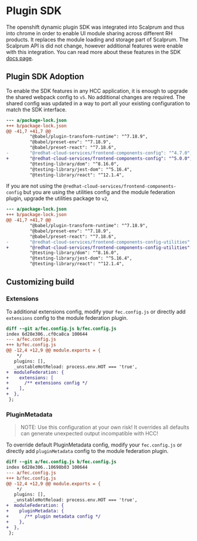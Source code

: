# Plugin SDK

The openshift dynamic plugin SDK was integrated into Scalprum and thus into chrome in order to enable UI module sharing across different RH products. It replaces the module loading and storage part of Scalprum. The Scalprum API is did not change, however additional features were enable with this integration. You can read more about these features in the SDK [docs page](https://github.com/openshift/dynamic-plugin-sdk).

## Plugin SDK Adoption

To enable the SDK features in any HCC application, it is enough to upgrade the shared webpack config to `v5`. No additional changes are required. The shared config was updated in a way to port all your existing configuration to match the SDK interface. 

```diff
--- a/package-lock.json
+++ b/package-lock.json
@@ -41,7 +41,7 @@
         "@babel/plugin-transform-runtime": "^7.18.9",
         "@babel/preset-env": "^7.18.9",
         "@babel/preset-react": "^7.18.6",
-        "@redhat-cloud-services/frontend-components-config": "^4.7.0",
+        "@redhat-cloud-services/frontend-components-config": "^5.0.0",
         "@testing-library/dom": "^8.16.0",
         "@testing-library/jest-dom": "^5.16.4",
         "@testing-library/react": "^12.1.4",
``` 

If you are not using the `@redhat-cloud-services/frontend-components-config` but you are using the utilities config and the module federation plugin, upgrade the utilities package to `v2`,

```diff
--- a/package-lock.json
+++ b/package-lock.json
@@ -41,7 +41,7 @@
         "@babel/plugin-transform-runtime": "^7.18.9",
         "@babel/preset-env": "^7.18.9",
         "@babel/preset-react": "^7.18.6",
-        "@redhat-cloud-services/frontend-components-config-utilities": "^1.5.0",
+        "@redhat-cloud-services/frontend-components-config-utilities": "^2.0.0",
         "@testing-library/dom": "^8.16.0",
         "@testing-library/jest-dom": "^5.16.4",
         "@testing-library/react": "^12.1.4",
``` 

## Customizing build

### Extensions

To additional extensions config, modify your `fec.config.js` or directly add `extensions` config to the module federation plugin.

```diff
diff --git a/fec.config.js b/fec.config.js
index 6d28e306..cf0ca8ca 100644
--- a/fec.config.js
+++ b/fec.config.js
@@ -12,4 +12,9 @@ module.exports = {
    */
   plugins: [],
   _unstableHotReload: process.env.HOT === 'true',
+  moduleFederation: {
+    extensions: [
+      /** extensions config */
+    ],
+  },
 };

```

### PluginMetadata

> NOTE: Use this configuration at your own risk! It overrides all defaults can generate unexpected output incompatible with HCC!

To override default PluginMetadata config, modify your `fec.config.js` or directly add `pluginMetadata` config to the module federation plugin.

```diff
diff --git a/fec.config.js b/fec.config.js
index 6d28e306..10698b03 100644
--- a/fec.config.js
+++ b/fec.config.js
@@ -12,4 +12,9 @@ module.exports = {
    */
   plugins: [],
   _unstableHotReload: process.env.HOT === 'true',
+  moduleFederation: {
+    pluginMetadata: {
+      /** plugin metadata config */
+    },
+  },
 };

```

